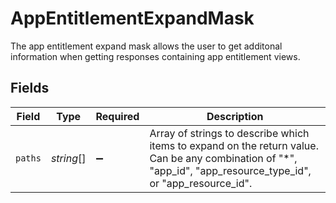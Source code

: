 # AppEntitlementExpandMask

 The app entitlement expand mask allows the user to get additonal information when getting responses containing app entitlement views.



## Fields

| Field                                                                                                                                                            | Type                                                                                                                                                             | Required                                                                                                                                                         | Description                                                                                                                                                      |
| ---------------------------------------------------------------------------------------------------------------------------------------------------------------- | ---------------------------------------------------------------------------------------------------------------------------------------------------------------- | ---------------------------------------------------------------------------------------------------------------------------------------------------------------- | ---------------------------------------------------------------------------------------------------------------------------------------------------------------- |
| `paths`                                                                                                                                                          | *string*[]                                                                                                                                                       | :heavy_minus_sign:                                                                                                                                               |  Array of strings to describe which items to expand on the return value. Can be any combination of "*", "app_id", "app_resource_type_id", or "app_resource_id".<br/> |